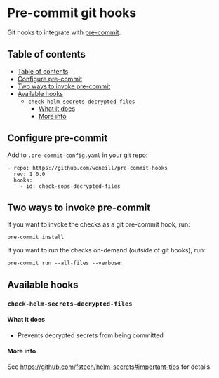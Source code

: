 # Pre-commit git hooks

Git hooks to integrate with [pre-commit](http://pre-commit.com).

## Table of contents
<!-- TOC depthfrom:2 -->

- [Table of contents](#table-of-contents)
- [Configure pre-commit](#configure-pre-commit)
- [Two ways to invoke pre-commit](#two-ways-to-invoke-pre-commit)
- [Available hooks](#available-hooks)
    - [`check-helm-secrets-decrypted-files`](#check-helm-secrets-decrypted-files)
        - [What it does](#what-it-does)
        - [More info](#more-info)

<!-- /TOC -->

## Configure pre-commit

Add to `.pre-commit-config.yaml` in your git repo:

    - repo: https://github.com/woneill/pre-commit-hooks
      rev: 1.0.0
      hooks:
        - id: check-sops-decrypted-files

## Two ways to invoke pre-commit

If you want to invoke the checks as a git pre-commit hook, run:

    pre-commit install

If you want to run the checks on-demand (outside of git hooks), run:

    pre-commit run --all-files --verbose

## Available hooks

### `check-helm-secrets-decrypted-files`

#### What it does

- Prevents decrypted secrets from being committed

#### More info

See <https://github.com/fstech/helm-secrets#important-tips> for details.
